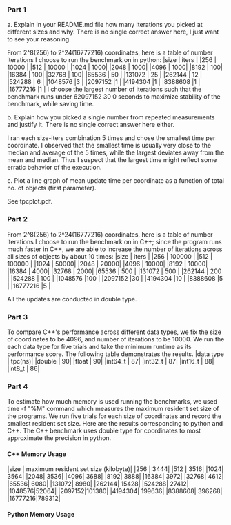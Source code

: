 ### Part 1
a. Explain in your README.md file how many iterations you picked at different sizes and why. There is no single correct answer here, I just want to see your reasoning.

From 2^8(256) to 2^24(16777216) coordinates, here is a table of number iterations I choose to run the benchmark on in python:
|size  |  iters  | 
|256  |   10000 |
|512  |   10000 |
|1024  |  1000|
|2048 |   1000|
|4096  |  1000|
|8192   | 100|
|16384  | 100|
|32768  | 100|
|65536  | 50 |
|131072 | 25 |
|262144 | 12 |
|524288 | 6  |
|1048576 |3 |
|2097152 |1 |
|4194304 |1  |
|8388608 |1   |
|16777216 |1  |
I choose the largest number of iterations such that the benchmark runs under 62097152 30
0 seconds to maximize stability of the benchmark, while saving time.

b. Explain how you picked a single number from repeated measurements and justify it. There is no single correct answer here either.

I ran each size-iters combination 5 times and chose the smallest time per coordinate. I observed that the smallest time is usually very close to the median and average of the 5 times, while the largest deviates away from the mean and median. Thus I suspect that the largest time might reflect some erratic behavior of the execution.

c. Plot a line graph of mean update time per coordinate as a function of total no. of objects (first parameter).

See tpcplot.pdf.

### Part 2
From 2^8(256) to 2^24(16777216) coordinates, here is a table of number iterations I choose to run the benchmark on in C++; since the program runs much faster in C++, we are able to increase the number of iterations across all sizes of objects by about 10 times:
|size  |  iters  | 
|256  |   100000 |
|512  |   100000 |
|1024  |  50000|
|2048 |   20000|
|4096  |  10000|
|8192   | 10000|
|16384  | 4000|
|32768  | 2000|
|65536  | 500 |
|131072 | 500 |
|262144 | 200 |
|524288 | 100  |
|1048576 |100 |
|2097152 |30 |
|4194304 |10  |
|8388608 |5   |
|16777216 |5  |

All the updates are conducted in double type.

### Part 3
To compare C++'s performance across different data types, we fix the size of coordinates to be 4096, and number of iterations to be 10000. We run the each data type for five trials and take the minimum runtime as its performance score. The following table demonstrates the results.
|data type | tpc(ns)|
|double | 90|
|float | 90|
|int64_t | 87|
|int32_t | 87|
|int16_t | 88|
|int8_t | 86|

### Part 4
To estimate how much memory is used running the benchmarks, we used time -f "%M" command which measures the maximum resident set size of the programs. We run five trials for each size of coordinates and record the smallest resident set size. Here are the results corresponding to python and C++. The C++ benchmark uses double type for coordinates to most approximate the precision in python.
#### C++ Memory Usage
|size | maximum resident set size (kilobyte)|
|256 | 3444|
|512 | 3516|
|1024| 3564|
|2048| 3536|
|4096| 3688|
|8192| 3888|
|16384| 3972|
|32768| 4612|
|65536| 6080|
|131072| 8980|
|262144| 15428|
|524288| 27412|
|1048576|52064|
|2097152|101380|
|4194304| 199636|
|8388608| 396268|
|16777216|789312|

#### Python Memory Usage
